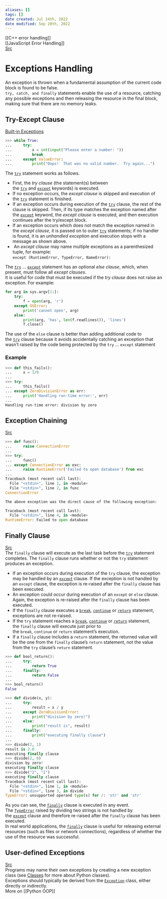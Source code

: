 ```yaml
---
aliases: []
tags: [] 
date created: Jul 24th, 2022
date modified: Sep 20th, 2022
---
```

[[C++ error handling]]  
[[JavaScript Error Handling]]  
[Src](https://docs.python.org/3/tutorial/errors.html)

# Exceptions Handling
An exception is thrown when a fundamental assumption of the current code block is found to be false.  
`try, catch, and finally` statements enable the use of a resource, catching any possible exceptions and then releasing the resource in the final block, making sure that there are no memory leaks.

## Try-Except Clause
[Built-in Exceptions](https://docs.python.org/3/library/exceptions.html#bltin-exceptions)

```python
>>> while True:
...     try:
...         x = int(input("Please enter a number: "))
...         break
...     except ValueError:
...         print("Oops!  That was no valid number.  Try again...")
```

The [`try`](https://docs.python.org/3/reference/compound_stmts.html#try) statement works as follows.
- First, the _try clause_ (the statement(s) between the [`try`](https://docs.python.org/3/reference/compound_stmts.html#try) and [`except`](https://docs.python.org/3/reference/compound_stmts.html#except) keywords) is executed.
- If no exception occurs, the _except clause_ is skipped and execution of the [`try`](https://docs.python.org/3/reference/compound_stmts.html#try) statement is finished.
- If an exception occurs during execution of the [`try`](https://docs.python.org/3/reference/compound_stmts.html#try) clause, the rest of the clause is skipped. Then, if its type matches the exception named after the [`except`](https://docs.python.org/3/reference/compound_stmts.html#except) keyword, the _except clause_ is executed, and then execution continues after the try/except block.
- If an exception occurs which does not match the exception named in the _except clause_, it is passed on to outer [`try`](https://docs.python.org/3/reference/compound_stmts.html#try) statements; if no handler is found, it is an _unhandled exception_ and execution stops with a message as shown above.
-  An _except clause_ may name multiple exceptions as a parenthesized tuple, for example:  
	`except (RuntimeError, TypeError, NameError):`

The [`try`](https://docs.python.org/3/reference/compound_stmts.html#try) … [`except`](https://docs.python.org/3/reference/compound_stmts.html#except) statement has an optional _else clause_, which, when present, must follow all _except clauses_.  
It is useful for code that must be executed if the _try clause_ does not raise an exception. For example:

```python
for arg in sys.argv[1:]:
    try:
        f = open(arg, 'r')
    except OSError:
        print('cannot open', arg)
    else:
        print(arg, 'has', len(f.readlines()), 'lines')
        f.close()
```

The use of the `else` clause is better than adding additional code to the [`try`](https://docs.python.org/3/reference/compound_stmts.html#try) clause because it avoids accidentally catching an exception that wasn’t raised by the code being protected by the `try` … `except` statement

### Example

```python
>>> def this_fails():
...     x = 1/0
...
>>> try:
...     this_fails()
... except ZeroDivisionError as err:
...     print('Handling run-time error:', err)
...
Handling run-time error: division by zero
```

## Exception Chaining
[Src](https://docs.python.org/3/tutorial/errors.html#exception-chaining)

```python
>>> def func():
...     raise ConnectionError
...
>>> try:
...     func()
... except ConnectionError as exc:
...     raise RuntimeError('Failed to open database') from exc
...
Traceback (most recent call last):
  File "<stdin>", line 2, in <module>
  File "<stdin>", line 2, in func
ConnectionError

The above exception was the direct cause of the following exception:

Traceback (most recent call last):
  File "<stdin>", line 4, in <module>
RuntimeError: Failed to open database
```

## Finally Clause
[Src](https://docs.python.org/3/tutorial/errors.html#defining-clean-up-actions)  
The `finally` clause will execute as the last task before the [`try`](https://docs.python.org/3/reference/compound_stmts.html#try) statement completes. The `finally` clause runs whether or not the `try` statement produces an exception.
- If an exception occurs during execution of the `try` clause, the exception may be handled by an [`except`](https://docs.python.org/3/reference/compound_stmts.html#except) clause. If the exception is not handled by an `except` clause, the exception is re-raised after the `finally` clause has been executed.
- An exception could occur during execution of an `except` or `else` clause. Again, the exception is re-raised after the `finally` clause has been executed.
- If the `finally` clause executes a [`break`](https://docs.python.org/3/reference/simple_stmts.html#break), [`continue`](https://docs.python.org/3/reference/simple_stmts.html#continue) or [`return`](https://docs.python.org/3/reference/simple_stmts.html#return) statement, exceptions are not re-raised.
- If the `try` statement reaches a [`break`](https://docs.python.org/3/reference/simple_stmts.html#break), [`continue`](https://docs.python.org/3/reference/simple_stmts.html#continue) or [`return`](https://docs.python.org/3/reference/simple_stmts.html#return) statement, the `finally` clause will execute just prior to the `break`, `continue` or `return` statement’s execution.
- If a `finally` clause includes a `return` statement, the returned value will be the one from the `finally` clause’s `return` statement, not the value from the `try` clause’s `return` statement.

```python
>>> def bool_return():
...     try:
...         return True
...     finally:
...         return False
...
>>> bool_return()
False

>>> def divide(x, y):
...     try:
...         result = x / y
...     except ZeroDivisionError:
...         print("division by zero!")
...     else:
...         print("result is", result)
...     finally:
...         print("executing finally clause")
...
>>> divide(2, 1)
result is 2.0
executing finally clause
>>> divide(2, 0)
division by zero!
executing finally clause
>>> divide("2", "1")
executing finally clause
Traceback (most recent call last):
  File "<stdin>", line 1, in <module>
  File "<stdin>", line 3, in divide
TypeError: unsupported operand type(s) for /: 'str' and 'str'
```

As you can see, the [`finally`](https://docs.python.org/3/reference/compound_stmts.html#finally) clause is executed in any event. The [`TypeError`](https://docs.python.org/3/library/exceptions.html#TypeError "TypeError") raised by dividing two strings is not handled by the [`except`](https://docs.python.org/3/reference/compound_stmts.html#except) clause and therefore re-raised after the `finally` clause has been executed.  
In real world applications, the [`finally`](https://docs.python.org/3/reference/compound_stmts.html#finally) clause is useful for releasing external resources (such as files or network connections), regardless of whether the use of the resource was successful.

## User-defined Exceptions
[Src](https://docs.python.org/3/tutorial/errors.html#user-defined-exceptions)  
Programs may name their own exceptions by creating a new exception class (see [Classes](https://docs.python.org/3/tutorial/classes.html#tut-classes) for more about Python classes).  
Exceptions should typically be derived from the [`Exception`](https://docs.python.org/3/library/exceptions.html#Exception "Exception") class, either directly or indirectly.  
More on [[Python OOP]]
